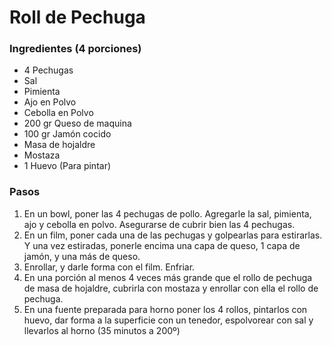 # Roll de Pechuga

### Ingredientes (4 porciones)

- 4 Pechugas
- Sal
- Pimienta
- Ajo en Polvo
- Cebolla en Polvo
- 200 gr Queso de maquina
- 100 gr Jamón cocido
- Masa de hojaldre
- Mostaza
- 1 Huevo (Para pintar)

### Pasos

1. En un bowl, poner las 4 pechugas de pollo. Agregarle la sal, pimienta, ajo y cebolla en polvo. Asegurarse de cubrir bien las 4 pechugas.
2. En un film, poner cada una de las pechugas y golpearlas para estirarlas. Y una vez estiradas, ponerle encima una capa de queso, 1 capa de jamón, y una más de queso.
3. Enrollar, y darle forma con el film. Enfriar.
4. En una porción al menos 4 veces más grande que el rollo de pechuga de masa de hojaldre, cubrirla con mostaza y enrollar con ella el rollo de pechuga.
5. En una fuente preparada para horno poner los 4 rollos, pintarlos con huevo, dar forma a la superficie con un tenedor, espolvorear con sal y llevarlos al horno (35 minutos a 200º)